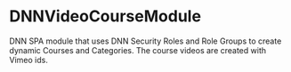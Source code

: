 # DNNVideoCourseModule
DNN SPA module that uses DNN Security Roles and Role Groups to create dynamic Courses and Categories. The course videos are created with Vimeo ids.
